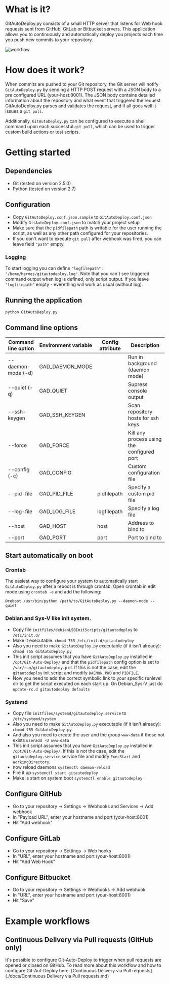 # What is it?

GitAutoDeploy.py consists of a small HTTP server that listens for Web hook requests sent from GitHub, GitLab or Bitbucket servers. This application allows you to continuously and automatically deploy you projects each time you push new commits to your repository.</p>

![workflow](https://cloud.githubusercontent.com/assets/1056476/9344294/d3bc32a4-4607-11e5-9a44-5cd9b22e61d9.png)

# How does it work?

When commits are pushed to your Git repository, the Git server will notify ```GitAutoDeploy.py``` by sending a HTTP POST request with a JSON body to a pre configured URL (your-host:8001). The JSON body contains detailed information about the repository and what event that triggered the request. GitAutoDeploy.py parses and validates the request, and if all goes well it issues a ```git pull```.

Additionally, ```GitAutoDeploy.py``` can be configured to execute a shell command upon each successful ```git pull```, which can be used to trigger custom build actions or test scripts.</p>

# Getting started
## Dependencies
* Git (tested on version 2.5.0)
* Python (tested on version 2.7)

## Configuration

* Copy ```GitAutoDeploy.conf.json.sample``` to ```GitAutoDeploy.conf.json```
* Modify ```GitAutoDeploy.conf.json``` to match your project setup
* Make sure that the ```pidfilepath``` path is writable for the user running the script, as well as any other path configured for your repositories.
* If you don't want to execute ```git pull``` after webhook was fired, you can leave field ```"path"``` empty.

### Logging

To start logging you can define ```"logfilepath": "/home/hermes/gitautodeploy.log"```. Note that you can`t see triggered command output when log is defined, only script output. If you leave ```"logfilepath"``` empty - everething will work as usual (without log).

## Running the application
```python GitAutoDeploy.py```

## Command line options

Command line option    | Environment variable | Config attribute | Description
---------------------- | -------------------- | ---------------- | --------------------------
--daemon-mode (-d)     | GAD_DAEMON_MODE      |                  | Run in background (daemon mode)
--quiet (-q)           | GAD_QUIET            |                  | Supress console output
--ssh-keygen           | GAD_SSH_KEYGEN       |                  | Scan repository hosts for ssh keys
--force                | GAD_FORCE            |                  | Kill any process using the configured port
--config (-c) <path>   | GAD_CONFIG           |                  | Custom configuration file
--pid-file <path>      | GAD_PID_FILE         | pidfilepath      | Specify a custom pid file
--log-file <path>      | GAD_LOG_FILE         | logfilepath      | Specify a log file
--host <host>          | GAD_HOST             | host             | Address to bind to
--port <port>          | GAD_PORT             | port             | Port to bind to

## Start automatically on boot

### Crontab
The easiest way to configure your system to automatically start ```GitAutoDeploy.py``` after a reboot is through crontab. Open crontab in edit mode using ```crontab -e``` and add the following:

```@reboot /usr/bin/python /path/to/GitAutoDeploy.py --daemon-mode --quiet```

### Debian and Sys-V like init system.

* Copy file ```initfiles/debianLSBInitScripts/gitautodeploy``` to ```/etc/init.d/```
* Make it executable: ```chmod 755 /etc/init.d/gitautodeploy```
* Also you need to make ```GitAutoDeploy.py``` executable (if it isn't already): ```chmod 755 GitAutoDeploy.py```
* This init script assumes that you have ```GitAutoDeploy.py``` installed in ```/opt/Git-Auto-Deploy/``` and that the ```pidfilepath``` config option is set to ```/var/run/gitautodeploy.pid```. If this is not the case, edit the ```gitautodeploy``` init script and modify ```DAEMON```, ```PWD``` and ```PIDFILE```.
* Now you need to add the correct symbolic link to your specific runlevel dir to get the script executed on each start up. On Debian_Sys-V just do ```update-rc.d gitautodeploy defaults```

### Systemd

* Copy file ```initfiles/systemd/gitautodeploy.service``` to ```/etc/systemd/system```
* Also you need to make ```GitAutoDeploy.py``` executable (if it isn't already): ```chmod 755 GitAutoDeploy.py```
* And also you need to create the user and the group ```www-data``` if those not exists ```useradd -U www-data```
* This init script assumes that you have ```GitAutoDeploy.py``` installed in ```/opt/Git-Auto-Deploy/```. If this is not the case, edit the ```gitautodeploy.service``` service file and modify ```ExecStart``` and ```WorkingDirectory```.
* now reload daemons ```systemctl daemon-reload```
* Fire it up ```systemctl start gitautodeploy```
* Make is start on system boot ```systemctl enable gitautodeploy```

## Configure GitHub

* Go to your repository -> Settings -> Webhooks and Services -> Add webhook</li>
* In "Payload URL", enter your hostname and port (your-host:8001)
* Hit "Add webhook"

## Configure GitLab
* Go to your repository -> Settings -> Web hooks
* In "URL", enter your hostname and port (your-host:8001)
* Hit "Add Web Hook"

## Configure Bitbucket
* Go to your repository -> Settings -> Webhooks -> Add webhook
* In "URL", enter your hostname and port (your-host:8001)
* Hit "Save"

# Example workflows

## Continuous Delivery via Pull requests (GitHub only)

It's possible to configure Git-Auto-Deploy to trigger when pull requests are opened or closed on GitHub. To read more about this workflow and how to configure Git-Aut-Deploy here: [Continuous Delivery via Pull requests](./docs/Continuous Delivery via Pull requests.md)
